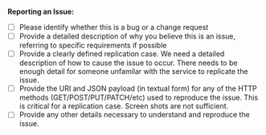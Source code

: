 **Reporting an Issue:**
- [ ] Please identify whether this is a bug or a change request
- [ ] Provide a detailed description of why you believe this is an issue, referring to specific requirements if possible
- [ ] Provide a clearly defined replication case. We need a detailed description of how to cause the issue to occur. There needs to be enough detail for someone unfamilar with the service to replicate the issue.
- [ ] Provide the URI and JSON payload (in textual form) for any of the HTTP methods (GET/POST/PUT/PATCH/etc) used to reproduce the issue. This is critical for a replication case. Screen shots are not sufficient.
- [ ] Provide any other details necessary to understand and reproduce the issue.